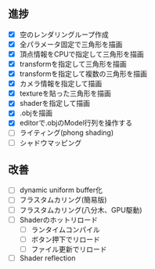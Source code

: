 ## 進捗

- [x] 空のレンダリングループ作成
- [x] 全パラメータ固定で三角形を描画
- [x] 頂点情報をCPUで指定して三角形を描画
- [x] transformを指定して三角形を描画
- [x] transformを指定して複数の三角形を描画
- [x] カメラ情報を指定して描画
- [x] textureを貼った三角形を描画
- [x] shaderを指定して描画
- [x] .objを描画
- [x] editorで.objのModel行列を操作する
- [ ] ライティング(phong shading)
- [ ] シャドウマッピング

## 改善
- [ ] dynamic uniform buffer化
- [ ] フラスタムカリング(簡易版)
- [ ] フラスタムカリング(八分木、GPU駆動)
- [ ] Shaderのホットリロード
    - [ ] ランタイムコンパイル
    - [ ] ボタン押下でリロード
	- [ ] ファイル更新でリロード
- [ ] Shader reflection
